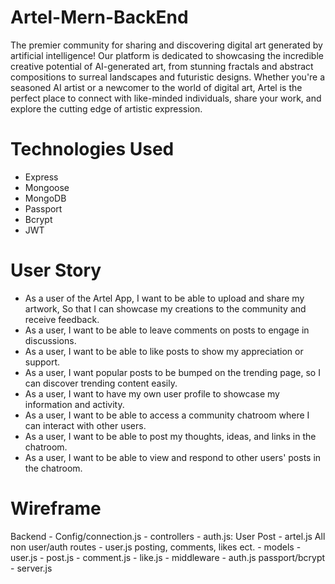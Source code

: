 # Artel-Mern-BackEnd
The premier community for sharing and discovering digital art generated by artificial intelligence! Our platform is dedicated to showcasing the incredible creative potential of AI-generated art, from stunning fractals and abstract compositions to surreal landscapes and futuristic designs. Whether you're a seasoned AI artist or a newcomer to the world of digital art, Artel is the perfect place to connect with like-minded individuals, share your work, and explore the cutting edge of artistic expression.
# Technologies Used
- Express
- Mongoose
- MongoDB
- Passport
- Bcrypt
- JWT
# User Story
- As a user of the Artel App,
I want to be able to upload and share my artwork, So that I can showcase my creations to the community and receive feedback.
- As a user, I want to be able to leave comments on posts to engage in discussions.
- As a user, I want to be able to like posts to show my appreciation or support.
- As a user, I want popular posts to be bumped on the trending page, so I can discover trending content easily.
- As a user, I want to have my own user profile to showcase my information and activity.
- As a user, I want to be able to access a community chatroom where I can interact with other users.
- As a user, I want to be able to post my thoughts, ideas, and links in the chatroom.
- As a user, I want to be able to view and respond to other users' posts in the chatroom.
# Wireframe
Backend
    - Config/connection.js
    - controllers
        - auth.js: User Post
        - artel.js All non user/auth routes
        - user.js posting, comments, likes ect.
    - models
        - user.js
        - post.js
        - comment.js
        - like.js
    - middleware
        - auth.js passport/bcrypt
    - server.js
